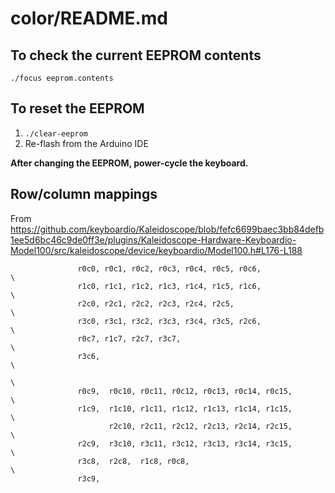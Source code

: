 # color/README.md

## To check the current EEPROM contents

    ./focus eeprom.contents

## To reset the EEPROM

1. `./clear-eeprom`
2. Re-flash from the Arduino IDE

**After changing the EEPROM, power-cycle the keyboard.**

## Row/column mappings

From <https://github.com/keyboardio/Kaleidoscope/blob/fefc6699baec3bb84defb1ee5d6bc46c9de0ff3e/plugins/Kaleidoscope-Hardware-Keyboardio-Model100/src/kaleidoscope/device/keyboardio/Model100.h#L176-L188>

```
               r0c0, r0c1, r0c2, r0c3, r0c4, r0c5, r0c6,                \
               r1c0, r1c1, r1c2, r1c3, r1c4, r1c5, r1c6,                \
               r2c0, r2c1, r2c2, r2c3, r2c4, r2c5,                      \
               r3c0, r3c1, r3c2, r3c3, r3c4, r3c5, r2c6,                \
               r0c7, r1c7, r2c7, r3c7,                                  \
               r3c6,                                                    \
                                                                        \
               r0c9,  r0c10, r0c11, r0c12, r0c13, r0c14, r0c15,         \
               r1c9,  r1c10, r1c11, r1c12, r1c13, r1c14, r1c15,         \
                      r2c10, r2c11, r2c12, r2c13, r2c14, r2c15,         \
               r2c9,  r3c10, r3c11, r3c12, r3c13, r3c14, r3c15,         \
               r3c8,  r2c8,  r1c8, r0c8,                                \
               r3c9,
```

